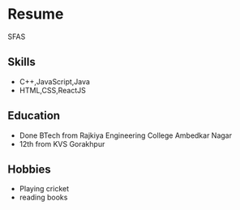 # Resume
SFAS
## Skills
- C++,JavaScript,Java
- HTML,CSS,ReactJS

## Education
- Done BTech from Rajkiya Engineering College Ambedkar Nagar
- 12th from KVS Gorakhpur

## Hobbies
- Playing cricket
- reading books



